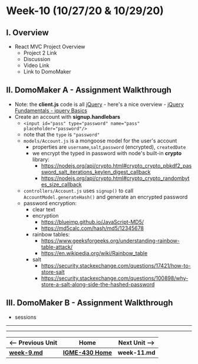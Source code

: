 # Week-10 (10/27/20 & 10/29/20)

## I. Overview 

- React MVC Project Overview
  - Project 2 Link
  - Discussion
  - Video Link
  - Link to DomoMaker

## II. DomoMaker A - Assignment Walkthrough

- Note: the **client.js** code is all [jQuery](https://jquery.com/) - here's a nice overview - [jQuery Fundamentals - jquery Basics](http://jqfundamentals.com/chapter/jquery-basics)
- Create an account with **signup.handlebars**
  - `<input id="pass" type="password" name="pass" placeholder="password"/>`
  - note that the `type` is `"password"`
  - `models/Account.js` is a mongoose model for the user's account
    - properties are `username`,`salt`,`password` (encrypted), `createdDate`
    - we encrypt the typed in password with node's built-in **crypto** library:
      - https://nodejs.org/api/crypto.html#crypto_crypto_pbkdf2_password_salt_iterations_keylen_digest_callback
      - https://nodejs.org/api/crypto.html#crypto_crypto_randombytes_size_callback
  - `controllers/Account.js` uses `signup()` to call `AccountModel.generateHash()` and generate an encrypted password
  - password encryption:
    - clear text
    - encryption
      - https://blueimp.github.io/JavaScript-MD5/
      - https://md5calc.com/hash/md5/12345678
    - rainbow tables:
      - https://www.geeksforgeeks.org/understanding-rainbow-table-attack/
      - https://en.wikipedia.org/wiki/Rainbow_table
    - salt
      - https://security.stackexchange.com/questions/17421/how-to-store-salt
      - https://security.stackexchange.com/questions/100898/why-store-a-salt-along-side-the-hashed-password


## III. DomoMaker B - Assignment Walkthrough

- sessions






<hr><hr>  

| <-- Previous Unit | Home | Next Unit -->
| --- | --- | --- 
| [**week-9.md**](week-9.md)  |  [**IGME-430 Home**](../README.md) | **week-11.md**
